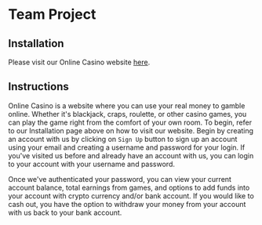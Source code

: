# Team Project

## Installation
Please visit our Online Casino website [here](http://www.cmsc435group7.pythonanywhere.com).
## Instructions
Online Casino is a website where you can use your real money to gamble online. Whether it's blackjack, craps, roulette, or other casino games, you can play the game right from the comfort of your own room. To begin, refer to our Installation page above on how to visit our website. Begin by creating an account with us by clicking on `Sign Up` button to sign up an account using your email and creating a username and password for your login. If you've visited us before and already have an account with us, you can login to your account with your username and password. 

Once we've authenticated your password, you can view your current account balance, total earnings from games, and options to add funds into your account with crypto currency and/or bank account. If you would like to cash out, you have the option to withdraw your money from your account with us back to your bank account.